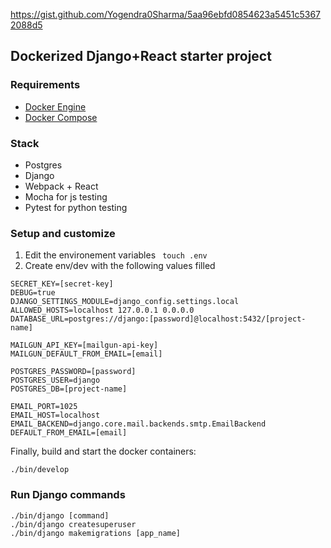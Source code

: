 https://gist.github.com/Yogendra0Sharma/5aa96ebfd0854623a5451c53672088d5

## Dockerized Django+React starter project

### Requirements
* [Docker Engine](https://docs.docker.com/engine/installation)
* [Docker Compose](https://docs.docker.com/compose/install)

### Stack
* Postgres
* Django
* Webpack + React
* Mocha for js testing
* Pytest for python testing

### Setup and customize

1. Edit the environement variables
` touch .env`
2. Create env/dev with the following values filled

```
SECRET_KEY=[secret-key]
DEBUG=true
DJANGO_SETTINGS_MODULE=django_config.settings.local
ALLOWED_HOSTS=localhost 127.0.0.1 0.0.0.0
DATABASE_URL=postgres://django:[password]@localhost:5432/[project-name]

MAILGUN_API_KEY=[mailgun-api-key]
MAILGUN_DEFAULT_FROM_EMAIL=[email]

POSTGRES_PASSWORD=[password]
POSTGRES_USER=django
POSTGRES_DB=[project-name]

EMAIL_PORT=1025
EMAIL_HOST=localhost
EMAIL_BACKEND=django.core.mail.backends.smtp.EmailBackend
DEFAULT_FROM_EMAIL=[email]
```

Finally, build and start the docker containers:

```
./bin/develop
```

### Run Django commands

```
./bin/django [command]
./bin/django createsuperuser
./bin/django makemigrations [app_name]
```

